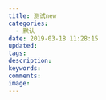 ```yaml
---
title: 测试new
categories:
  - 默认
date: 2019-03-18 11:28:15
updated:
tags:
description:
keywords:
comments:
image:
---
```


<!--more-->
